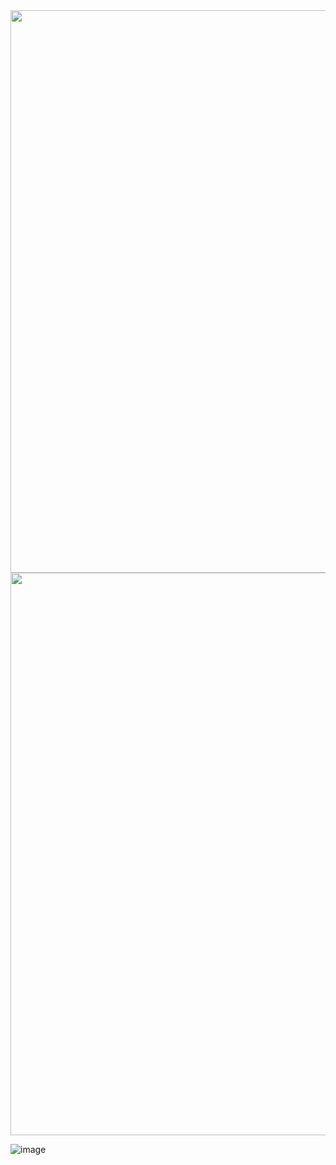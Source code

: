
<img src="https://github.com/shekharbiswas/AI-Product-Management/assets/32758439/aabac9e1-590a-4862-916b-df41c8b322e9" width="900">


<img src="https://github.com/shekharbiswas/AI-Product-Management/assets/32758439/bfe0aa44-451c-4278-8002-8715a63e4b27" width="900">

![image]()
